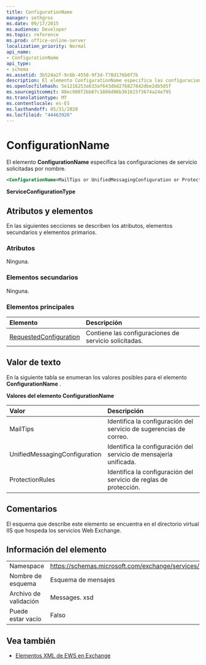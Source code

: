 ```yaml
---
title: ConfigurationName
manager: sethgros
ms.date: 09/17/2015
ms.audience: Developer
ms.topic: reference
ms.prod: office-online-server
localization_priority: Normal
api_name:
- ConfigurationName
api_type:
- schema
ms.assetid: 3b524a2f-9c6b-4550-9f3d-f78d176b0f7b
description: El elemento ConfigurationName especifica las configuraciones de servicio solicitadas por nombre.
ms.openlocfilehash: 5e1216253a633af643dbd276827842dbe2db5d5f
ms.sourcegitcommit: 88ec988f2bb67c1866d06b361615f3674a24e795
ms.translationtype: MT
ms.contentlocale: es-ES
ms.lasthandoff: 05/31/2020
ms.locfileid: "44463926"
---
```

# <a name="configurationname"></a>ConfigurationName

El elemento **ConfigurationName** especifica las configuraciones de servicio solicitadas por nombre. 
  
```xml
<ConfigurationName>MailTips or UnifiedMessagingConfiguration or ProtectionRules</ConfigurationName>
```

 **ServiceConfigurationType**
## <a name="attributes-and-elements"></a>Atributos y elementos

En las siguientes secciones se describen los atributos, elementos secundarios y elementos primarios.
  
### <a name="attributes"></a>Atributos

Ninguna.
  
### <a name="child-elements"></a>Elementos secundarios

Ninguna.
  
### <a name="parent-elements"></a>Elementos principales

|**Elemento**|**Descripción**|
|:-----|:-----|
|[RequestedConfiguration](requestedconfiguration.md) <br/> |Contiene las configuraciones de servicio solicitadas.  <br/> |
   
## <a name="text-value"></a>Valor de texto

En la siguiente tabla se enumeran los valores posibles para el elemento **ConfigurationName** . 
  
**Valores del elemento ConfigurationName**

|**Valor**|**Descripción**|
|:-----|:-----|
|MailTips  <br/> |Identifica la configuración del servicio de sugerencias de correo.  <br/> |
|UnifiedMessagingConfiguration  <br/> |Identifica la configuración del servicio de mensajería unificada.  <br/> |
|ProtectionRules  <br/> |Identifica la configuración del servicio de reglas de protección.  <br/> |
   
## <a name="remarks"></a>Comentarios

El esquema que describe este elemento se encuentra en el directorio virtual IIS que hospeda los servicios Web Exchange.
  
## <a name="element-information"></a>Información del elemento

|||
|:-----|:-----|
|Namespace  <br/> |https://schemas.microsoft.com/exchange/services/2006/messages  <br/> |
|Nombre de esquema  <br/> |Esquema de mensajes  <br/> |
|Archivo de validación  <br/> |Messages. xsd  <br/> |
|Puede estar vacío  <br/> |Falso  <br/> |
   
## <a name="see-also"></a>Vea también



- [Elementos XML de EWS en Exchange](ews-xml-elements-in-exchange.md)

